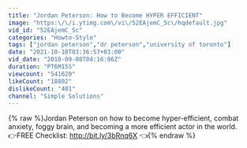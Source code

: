 ```yaml
---
title: "Jordan Peterson: How to Become HYPER EFFICIENT"
image: "https:\/\/i.ytimg.com\/vi\/52EAjemC_5c\/hqdefault.jpg"
vid_id: "52EAjemC_5c"
categories: "Howto-Style"
tags: ["jordan peterson","dr peterson","university of toronto"]
date: "2021-10-18T03:36:57+03:00"
vid_date: "2018-09-08T04:16:06Z"
duration: "PT6M15S"
viewcount: "541620"
likeCount: "18802"
dislikeCount: "401"
channel: "Simple Solutions"
---
```

{% raw %}Jordan Peterson on how to become hyper-efficient, combat anxiety, foggy brain, and becoming a more efficient actor in the world.<br />👉FREE Checklist: <a rel="nofollow" target="blank" href="http://bit.ly/3bRnq6X">http://bit.ly/3bRnq6X</a> 👈{% endraw %}
